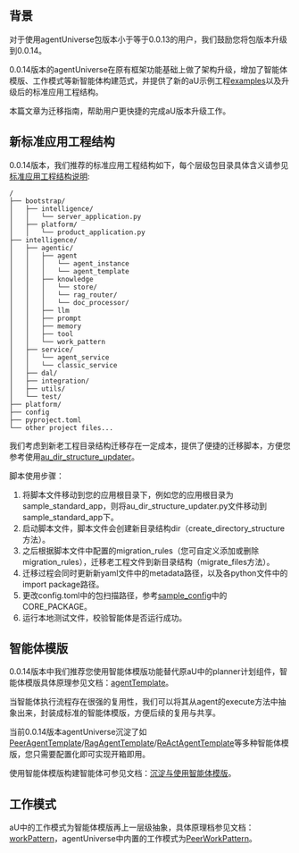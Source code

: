## 背景
对于使用agentUniverse包版本小于等于0.0.13的用户，我们鼓励您将包版本升级到0.0.14。

0.0.14版本的agentUniverse在原有框架功能基础上做了架构升级，增加了智能体模版、工作模式等新智能体构建范式，并提供了新的aU示例工程[examples](../../../../examples)以及升级后的标准应用工程结构。

本篇文章为迁移指南，帮助用户更快捷的完成aU版本升级工作。

## 新标准应用工程结构
0.0.14版本，我们推荐的标准应用工程结构如下，每个层级包目录具体含义请参见[标准应用工程结构说明](1.标准应用工程结构说明.md):
```
/
├── bootstrap/
│   ├── intelligence/
│   │   └── server_application.py
│   ├── platform/
│   │   └── product_application.py
├── intelligence/
│   ├── agentic/
│   │   ├── agent
│   │   │   └── agent_instance
│   │   │   └── agent_template
│   │   ├── knowledge
│   │   │   └── store/
│   │   │   └── rag_router/
│   │   │   └── doc_processor/
│   │   ├── llm
│   │   ├── prompt
│   │   ├── memory
│   │   ├── tool
│   │   └── work_pattern
│   ├── service/
│   │   └── agent_service
│   │   └── classic_service
│   ├── dal/
│   ├── integration/
│   ├── utils/
│   └── test/
├── platform/
├── config
├── pyproject.toml
└── other project files...
```

我们考虑到新老工程目录结构迁移存在一定成本，提供了便捷的迁移脚本，方便您参考使用[au_dir_structure_updater](../../../../examples/sample_standard_app/au_dir_structure_updater.py)。

脚本使用步骤：
1. 将脚本文件移动到您的应用根目录下，例如您的应用根目录为sample_standard_app，则将au_dir_structure_updater.py文件移动到sample_standard_app下。
2. 启动脚本文件，脚本文件会创建新目录结构dir（create_directory_structure方法）。
3. 之后根据脚本文件中配置的migration_rules（您可自定义添加或删除migration_rules），迁移老工程文件到新目录结构（migrate_files方法）。
4. 迁移过程会同时更新新yaml文件中的metadata路径，以及各python文件中的import package路径。
5. 更改config.toml中的包扫描路径，参考[sample_config](../../../../examples/sample_standard_app/config/config.toml)中的CORE_PACKAGE。
6. 运行本地测试文件，校验智能体是否运行成功。

## 智能体模版
0.0.14版本中我们推荐您使用智能体模版功能替代原aU中的planner计划组件，智能体模版具体原理参见文档：[agentTemplate](../../zh/In-Depth_Guides/原理介绍/智能体/智能体模版.md)。

当智能体执行流程存在很强的复用性，我们可以将其从agent的execute方法中抽象出来，封装成标准的智能体模版，方便后续的复用与共享。

当前0.0.14版本agentUniverse沉淀了如[PeerAgentTemplate](../../../../agentuniverse/agent/template/peer_agent_template.py)/[RagAgentTemplate](../../../../agentuniverse/agent/template/rag_agent_template.py)/[ReActAgentTemplate](../../../../agentuniverse/agent/template/react_agent_template.py)等多种智能体模版，您只需要配置化即可实现开箱即用。

使用智能体模版构建智能体可参见文档：[沉淀与使用智能体模版](../开始使用/5.沉淀与使用智能体模版.md)。


## 工作模式
aU中的工作模式为智能体模版再上一层级抽象，具体原理档参见文档：[workPattern](../../zh/In-Depth_Guides/原理介绍/工作模式/工作模式.md)，agentUniverse中内置的工作模式为[PeerWorkPattern](../../../../agentuniverse/agent/work_pattern/peer_work_pattern.py)。
